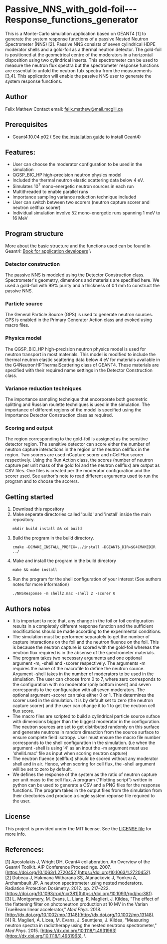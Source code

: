 # Passive_NNS_with_gold-foil---Response_functions_generator
This is a Monte-Carlo simulation application based on GEANT4 [1] to generate the system response functions of a passive Nested Neutron Spectrometer (NNS) [2]. Passive NNS consists of seven cylindrical HDPE moderator shells and a gold-foil as a thermal neutron detector. The gold-foil is positioned at the geometrical centre of the moderators in a horizontal disposition using two cylindrical inserts. This spectrometer can be used to measure the neutron flux spectra but the spectrometer response functions are essential to unfold the neutron fulx spectra from the measurements [3,4]. This application will enable the passive NNS user to generate the system response functions. 

## Author
Felix Mathew
Contact email: felix.mathew@mail.mcgill.ca

## Prerequisites
* Geant4.10.04.p02 ( See [the installation guide](http://geant4-userdoc.web.cern.ch/geant4-userdoc/UsersGuides/InstallationGuide/BackupVersions/V10.4/html/index.html) to install Geant4)


## Features:
* User can choose the moderator configuration to be used in the simulation
* QGSP_BIC_HP high-precision neutron physics model
* Included the thermal neutron elastic scattering data below 4 eV.
* Simulates 10<sup>7</sup> mono-energetic neutron sources in each run
* Multithreaded to enable parallel runs
* Importance sampling variance reduction technique included
* User can switch between two scorers (neutron capture scorer and neutron cellflux scorer)
* Individual simulation involve 52 mono-energetic runs spanning 1 meV to 16 MeV

## Program structure
More about the basic structure and the functions used can be found in Geant4: [Book for application developers](http://geant4-userdoc.web.cern.ch/geant4-userdoc/UsersGuides/ForApplicationDeveloper/html/GettingStarted/gettingStarted.html) \

### Detector construction
The passive NNS is modeled using the Detector Construction class. Spectrometer's geometry, dimentions and materials are specified here.
We used a gold-foil with 99% purity and a thickness of 0.1 mm to construct the passive NNS. 
### Particle source
The General Particle Source (GPS) is used to generate neutron sources. GPS is enabled in the Primary Generator Action class and evoked using macro files.
### Physics model
The QGSP_BIC_HP high-precision neutron physics model is used for neutron transport in most materials. This model is modified to include the thermal neutron elastic scattering data below 4 eV for materials available in the G4NeutronHPThermalScattering class of GEANT4. These materials are specified with their required name settings in the Detector Construction class.  
### Variance reduction techniques
The importance sampling technique that encorporate both geometric splitting and Russian roulette techniques is used in the simulation. The importance of different regions of the model is specified using the Importance Detector Construction class as required. 
### Scoring and output
The region corresponding to the gold-foil is assigned as the sensitive detector region. The sensitive detector can score either the number of neutron capture interactions in the region or the neutron cellflux in the region. Two scorers are used nCapture scorer and nCellFlux scorer respectively. Using the Run Action class, the scores (number of neutron capture per unit mass of the gold foi and the neutron cellflux) are output as CSV files. One files is created per the moderator configuration and the scorer used. See author's note to read different arguments used to run the program and to choose the scorers. 

## Getting started
1. Download this repository
2. Make seperate directories called 'build' and 'install' inside the main repository.
   <pre><code>mkdir build install && cd build</code></pre>
3. Build the program in the build directory.
   <pre><code>cmake -DCMAKE_INSTALL_PREFIX=../install -DGEANT$_DIR=$G4CMAKEDIR ../</code></pre>
4. Make and install the program in the build directory
   <pre><code>make && make install</code></pre>
5. Run the program for the shell configuration of your interest (See authors notes for more information)
   <pre><code>./NNSResponse -m shell2.mac -shell 2 -scorer 0</code></pre>

## Authors notes
* It is important to note that, any change in the foil or foil configuration results in a completely different response function and the sufficient modifications should be made according to the experimental conditions.
* The simulation must be performed separately to get the number of capture interactions on the foil and the neutron fluence on the foil. This is because the neutron capture is scored with the gold-foil whereas the neutron flux required is in the absense of the spectrometer materials.
* The program takes two necessary arguments and one optional argument -m, -shell and -scorer respectively. The arguments -m requires the name of the macrofile to define the neutron source. Argument -shell takes in the number of moderators to be used in the simulation. The user can choose from 0 to 7, where zero corresponds to the configuration with no moderator (only bottom insert) and seven corresponds to the configuration with all seven moderators. The optional argument -scorer can take either 0 or 1. This determines the scorer used in the simulation. It is by default set to zero (the neutron capture scorer) and the user can change it to 1 to get the neutron cell flux score. 
* The macro files are scripted to build a cylindrical particle source suface with dimensions bigger than the biggest moderator in the configuration. The neutron sources are set to get distributed randomly on this surface and generate neutrons in random direaction from the source surface to ensure complete field isotropy. User must ensure the macro file number corresponds to the shell configuration in the simulation. (i.e when the argument -shell is using '4' as an input the -m argument must use 'shell4.mac' file as input when scoring neutron capture)
* The neutron fluence (cellflux) should be scored without any moderator shell and in air. Hence, when scoring for cell flux, the -shell argument will be set to zero by default. 
* We defines the response of the system as the ratio of neutron capture per unit mass to the cell flux. A program ("Plotting script") written in python can be used to generate a CSV and a PNG files for the response functions. The program takes in the output files from the simulation from their directories and produce a single system reponse file required to the user. 

## License
This project is provided under the MIT license. See the [LICENSE file](LICENSE) for more info.

## References:
[1] Apostolakis J, Wright DH, Geant4 collaboration. An Overview of the Geant4 Toolkit. AIP Conference Proceedings. 2007. [https://doi.org/10.1063/1.2720452](https://doi.org/10.1063/1.2720452). \
[2] Dubeau J, Hakmana Witharana SS, Atanackovic J, Yonkeu A, Archambault JP. A neutron spectrometer using nested moderators. Radiation Protection Dosimetry. 2012. pp. 217–222. [https://doi.org/10.1093/rpd/ncr381](https://doi.org/10.1093/rpd/ncr381). \
[3] L. Montgomery, M. Evans, L. Liang, R. Maglieri, J. Kildea, "The effect of the flattening filter on photoneutron production at 10 MV in the Varian TrueBeam linear accelerator," *Med Phys*. 2018. [http://dx.doi.org/10.1002/mp.13148](http://dx.doi.org/10.1002/mp.13148). \
[4] R. Maglieri, A. Licea, M. Evans, J. Seuntjens, J. Kildea, "Measuring neutron spectra in radiotherapy using the nested neutrono spectrometer," *Med Phys*. 2015. [https://dx.doi.org/10.1118/1.4931963](https://dx.doi.org/10.1118/1.4931963). \
